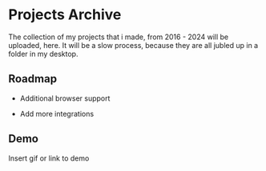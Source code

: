 # Projects Archive

The collection of my projects that i made, from 2016 - 2024 will be uploaded, here. It will be a slow process, because they are all jubled up in a folder in my desktop.




## Roadmap

- Additional browser support

- Add more integrations


## Demo

Insert gif or link to demo
